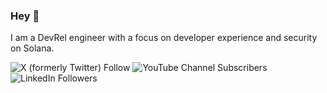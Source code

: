 
### Hey :wave:
I am a DevRel engineer with a focus on developer experience and security on Solana.


![X (formerly Twitter) Follow](https://img.shields.io/twitter/follow/%40udoka_am?style=for-the-badge&logo=x&logoSize=large&label=Let's%20Connect&labelColor=%232BA7A9&color=blue&link=https%3A%2F%2Fx.com%2Fudoka_AM)  ![YouTube Channel Subscribers](https://img.shields.io/youtube/channel/subscribers/UCg7PcGEygT1gNcjU1J5eWKw?style=for-the-badge&logoSize=auto&label=youtube) 	![LinkedIn Followers](https://img.shields.io/badge/linkedin/udoka,am-%230077B5.svg?style=for-the-badge&logo=linkedin&logoColor=white) 

<!--
![GitHub Stats](https://github-readme-stats.vercel.app/api?username=Udoka-AM&show_icons=true&theme=dark&include_all_commits=true) 
-->

